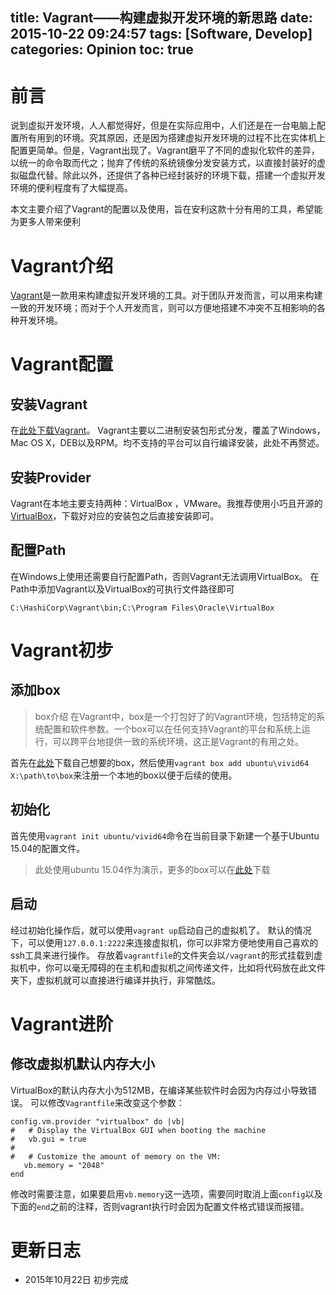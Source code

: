 title: Vagrant——构建虚拟开发环境的新思路
date: 2015-10-22 09:24:57
tags: [Software, Develop]
categories: Opinion
toc: true
---
# 前言
说到虚拟开发环境，人人都觉得好，但是在实际应用中，人们还是在一台电脑上配置所有用到的环境。究其原因，还是因为搭建虚拟开发环境的过程不比在实体机上配置更简单。但是，Vagrant出现了。Vagrant磨平了不同的虚拟化软件的差异，以统一的命令取而代之；抛弃了传统的系统镜像分发安装方式，以直接封装好的虚拟磁盘代替。除此以外，还提供了各种已经封装好的环境下载，搭建一个虚拟开发环境的便利程度有了大幅提高。

<!-- more -->

本文主要介绍了Vagrant的配置以及使用，旨在安利这款十分有用的工具，希望能为更多人带来便利

# Vagrant介绍
[Vagrant](https://www.vagrantup.com/)是一款用来构建虚拟开发环境的工具。对于团队开发而言，可以用来构建一致的开发环境；而对于个人开发而言，则可以方便地搭建不冲突不互相影响的各种开发环境。

# Vagrant配置

## 安装Vagrant

在[此处下载Vagrant](https://www.vagrantup.com/downloads.html)。
Vagrant主要以二进制安装包形式分发，覆盖了Windows，Mac OS X，DEB以及RPM。均不支持的平台可以自行编译安装，此处不再赘述。

## 安装Provider
Vagrant在本地主要支持两种：VirtualBox ，VMware。我推荐使用小巧且开源的[VirtualBox](https://www.virtualbox.org/wiki/Downloads)，下载好对应的安装包之后直接安装即可。

## 配置Path
在Windows上使用还需要自行配置Path，否则Vagrant无法调用VirtualBox。
在Path中添加Vagrant以及VirtualBox的可执行文件路径即可
```
C:\HashiCorp\Vagrant\bin;C:\Program Files\Oracle\VirtualBox
```

# Vagrant初步

## 添加box

> box介绍
> 在Vagrant中，box是一个打包好了的Vagrant环境，包括特定的系统配置和软件参数。一个box可以在任何支持Vagrant的平台和系统上运行，可以跨平台地提供一致的系统环境，这正是Vagrant的有用之处。

首先在[此处](https://atlas.hashicorp.com/search)下载自己想要的box，然后使用`vagrant box add ubuntu\vivid64 X:\path\to\box`来注册一个本地的box以便于后续的使用。

## 初始化

首先使用`vagrant init ubuntu/vivid64`命令在当前目录下新建一个基于Ubuntu 15.04的配置文件。

> 此处使用ubuntu 15.04作为演示，更多的box可以在[此处](https://atlas.hashicorp.com/search)下载

## 启动

经过初始化操作后，就可以使用`vagrant up`启动自己的虚拟机了。
默认的情况下，可以使用`127.0.0.1:2222`来连接虚拟机，你可以非常方便地使用自己喜欢的ssh工具来进行操作。
存放着`vagrantfile`的文件夹会以`/vagrant`的形式挂载到虚拟机中，你可以毫无障碍的在主机和虚拟机之间传递文件，比如将代码放在此文件夹下，虚拟机就可以直接进行编译并执行，非常酷炫。

# Vagrant进阶
## 修改虚拟机默认内存大小
VirtualBox的默认内存大小为512MB，在编译某些软件时会因为内存过小导致错误。
可以修改`Vagrantfile`来改变这个参数：
```
config.vm.provider "virtualbox" do |vb|
#   # Display the VirtualBox GUI when booting the machine
#   vb.gui = true
#
#   # Customize the amount of memory on the VM:
   vb.memory = "2048"
end
```
修改时需要注意，如果要启用`vb.memory`这一选项，需要同时取消上面`config`以及下面的`end`之前的注释，否则vagrant执行时会因为配置文件格式错误而报错。

# 更新日志
- 2015年10月22日 初步完成